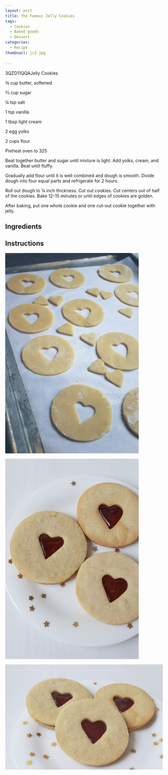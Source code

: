 ```yaml
---
layout: post
title: The Famous Jelly Cookies
tags:
  - Cookies
  - Baked goods
  - Dessert
categories:
  - Recipe
thumbnail: jc2.jpg

---
```


3QZD11QQAJelly Cookies

¾ cup butter, softened

⅔ cup sugar

¼ tsp salt

1 tsp vanilla

1 tbsp light cream

2 egg yolks

2 cups flour

Preheat oven to 325

Beat together butter and sugar until mixture is light. Add yolks, cream, and vanilla. Beat until fluffy.

Gradually add flour until it is well combined and dough is smooth. Divide dough into four equal parts and refrigerate for 2 hours.

Roll out dough to ¼ inch thickness. Cut out cookies. Cut centers out of half of the cookies. Bake 12-15 minutes or until edges of cookies are golden.

After baking, put one whole cookie and one cut-out cookie together with jelly.

## Ingredients



## Instructions







![Image of The Famous Jelly Cookies.](/upload/jc1.jpg)

![Image of The Famous Jelly Cookies.](/upload/jc3.jpg)

![Image of The Famous Jelly Cookies.](/upload/jc4.jpg)